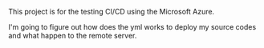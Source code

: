 This project is for the testing CI/CD using the Microsoft Azure.

I'm going to figure out how does the yml works to deploy my source codes and what happen to the remote server.
